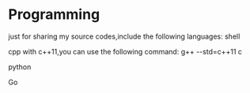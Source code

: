 # Programming
just for sharing my source codes,include the following languages:
shell

cpp
  with c++11,you can use the following command:
  g++ --std=c++11
c

python

Go
